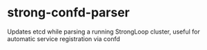 # strong-confd-parser
Updates etcd while parsing a running StrongLoop cluster, useful for automatic service registration via confd

